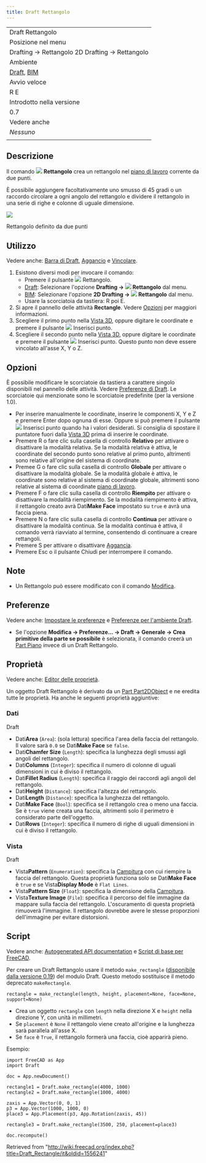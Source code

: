 ```yaml
---
title: Draft Rettangolo
---
```

|  |
| --- |
| Draft Rettangolo |
| Posizione nel menu |
| Drafting → Rettangolo 2D Drafting → Rettangolo |
| Ambiente |
| [Draft](/Draft_Workbench/it "Draft Workbench/it"), [BIM](/BIM_Workbench/it "BIM Workbench/it") |
| Avvio veloce |
| R E |
| Introdotto nella versione |
| 0.7 |
| Vedere anche |
| *Nessuno* |
|  |

## Descrizione

Il comando ![](/images/Draft_Rectangle.svg) **Rettangolo** crea un rettangolo nel [piano di lavoro](/Draft_SelectPlane/it "Draft SelectPlane/it") corrente da due punti.

È possibile aggiungere facoltativamente uno smusso di 45 gradi o un raccordo circolare a ogni angolo del rettangolo e dividere il rettangolo in una serie di righe e colonne di uguale dimensione.

![](/images/Draft_Rectangle_example.jpg)

Rettangolo definito da due punti

## Utilizzo

Vedere anche: [Barra di Draft](/Draft_Tray/it "Draft Tray/it"), [Aggancio](/Draft_Snap/it "Draft Snap/it") e [Vincolare](/Draft_Constrain/it "Draft Constrain/it").

1. Esistono diversi modi per invocare il comando:
   * Premere il pulsante ![](/images/Draft_Rectangle.svg) Rettangolo.
   * [Draft](/Draft_Workbench/it "Draft Workbench/it"): Selezionare l'opzione **Drafting → ![](/images/Draft_Rectangle.svg) Rettangolo** dal menu.
   * [BIM](/BIM_Workbench/it "BIM Workbench/it"): Selezionare l'opzione **2D Drafting → ![](/images/Draft_Rectangle.svg) Rettangolo** dal menu.
   * Usare la scorciatoia da tastiera: R poi E.
2. Si apre il pannello delle attività **Rectangle**. Vedere [Opzioni](#Options) per maggiori informazioni.
3. Scegliere il primo punto nella [Vista 3D](/3D_view/it "3D view/it"), oppure digitare le coordinate e premere il pulsante ![](/images/Draft_AddPoint.svg) Inserisci punto.
4. Scegliere il secondo punto nella [Vista 3D](/3D_view/it "3D view/it"), oppure digitare le coordinate e premere il pulsante ![](/images/Draft_AddPoint.svg) Inserisci punto. Questo punto non deve essere vincolato all'asse X, Y o Z.

## Opzioni

È possibile modificare le scorciatoie da tastiera a carattere singolo disponibili nel pannello delle attività. Vedere [Preferenze di Draft](/Draft_Preferences/it "Draft Preferences/it"). Le scorciatoie qui menzionate sono le scorciatoie predefinite (per la versione 1.0).

* Per inserire manualmente le coordinate, inserire le componenti X, Y e Z e premere Enter dopo ognuna di esse. Oppure si può premere il pulsante ![](/images/Draft_AddPoint.svg) Inserisci punto quando ha i valori desiderati. Si consiglia di spostare il puntatore fuori dalla [Vista 3D](/3D_view/it "3D view/it") prima di inserire le coordinate.
* Premere R o fare clic sulla casella di controllo **Relativo** per attivare o disattivare la modalità relativa. Se la modalità relativa è attiva, le coordinate del secondo punto sono relative al primo punto, altrimenti sono relative all'origine del sistema di coordinate.
* Premee G o fare clic sulla casella di controllo **Globale** per attivare o disattivare la modalità globale. Se la modalità globale è attiva, le coordinate sono relative al sistema di coordinate globale, altrimenti sono relative al sistema di coordinate [piano di lavoro](/Draft_SelectPlane/it "Draft SelectPlane/it").
* Premere F o fare clic sulla casella di controllo **Riempito** per attivare o disattivare la modalità riempimento. Se la modalità riempimento è attiva, il rettangolo creato avrà Dati**Make Face** impostato su `true` e avrà una faccia piena.
* Premere N o fare clic sulla casella di controllo **Continua** per attivare o disattivare la modalità continua. Se la modalità continua è attiva, il comando verrà riavviato al termine, consentendo di continuare a creare rettangoli.
* Premere S per attivare o disattivare [Aggancia](/Draft_Snap/it "Draft Snap/it").
* Premere Esc o il pulsante Chiudi per interrompere il comando.

## Note

* Un Rettangolo può essere modificato con il comando [Modifica](/Draft_Edit/it "Draft Edit/it").

## Preferenze

Vedere anche: [Impostare le preferenze](/Preferences_Editor/it "Preferences Editor/it") e [Preferenze per l'ambiente Draft](/Draft_Preferences/it "Draft Preferences/it").

* Se l'opzione **Modifica → Preferenze... → Draft → Generale → Crea primitive della parte se possibile** è selezionata, il comando creerà un [Part Piano](/Part_Plane/it "Part Plane/it") invece di un Draft Rettangolo.

## Proprietà

Vedere anche: [Editor delle proprietà](/Property_editor/it "Property editor/it").

Un oggetto Draft Rettangolo è derivato da un [Part Part2DObject](/Part_Part2DObject/it "Part Part2DObject/it") e ne eredita tutte le proprietà. Ha anche le seguenti proprietà aggiuntive:

### Dati

Draft

* Dati**Area** (`Area`): (sola lettura) specifica l'area della faccia del rettangolo. Il valore sarà `0.0` se Dati**Make Face** se `false`.
* Dati**Chamfer Size** (`Length`): specifica la lunghezza degli smussi agli angoli del rettangolo.
* Dati**Columns** (`Integer`): specifica il numero di colonne di uguali dimensioni in cui è diviso il rettangolo.
* Dati**Fillet Radius** (`Length`): specifica il raggio dei raccordi agli angoli del rettangolo.
* Dati**Height** (`Distance`): specifica l'altezza del rettangolo.
* Dati**Length** (`Distance`): specifica la lunghezza del rettangolo.
* Dati**Make Face** (`Bool`): specifica se il rettangolo crea o meno una faccia. Se è `true` viene creata una faccia, altrimenti solo il perimetro è considerato parte dell'oggetto.
* Dati**Rows** (`Integer`): specifica il numero di righe di uguali dimensioni in cui è diviso il rettangolo.

### Vista

Draft

* Vista**Pattern** (`Enumeration`): specifica la [Campitura](/Draft_Pattern/it "Draft Pattern/it") con cui riempire la faccia del rettangolo. Questa proprietà funziona solo se Dati**Make Face** è `true` e se Vista**Display Mode** è `Flat Lines`.
* Vista**Pattern Size** (`Float`): specifica la dimensione della [Campitura](/Draft_Pattern/it "Draft Pattern/it").
* Vista**Texture Image** (`File`): specifica il percorso del file immagine da mappare sulla faccia del rettangolo. L'oscuramento di questa proprietà rimuoverà l'immagine. Il rettangolo dovrebbe avere le stesse proporzioni dell'immagine per evitare distorsioni.

## Script

Vedere anche: [Autogenerated API documentation](https://freecad.github.io/SourceDoc/) e [Script di base per FreeCAD](/FreeCAD_Scripting_Basics/it "FreeCAD Scripting Basics/it").

Per creare un Draft Rettangolo usare il metodo `make_rectangle` ([disponibile dalla versione 0.19](/Release_notes_0.19/it "Release notes 0.19/it")) del modulo Draft. Questo metodo sostituisce il metodo deprecato `makeRectangle`.

```
rectangle = make_rectangle(length, height, placement=None, face=None, support=None)

```

* Crea un oggetto `rectangle` con `length` nella direzione X e `height` nella direzione Y, con unità in millimetri.
* Se `placement` è `None` il rettangolo viene creato all'origine e la lunghezza sarà parallela all'asse X.
* Se `face` è `True`, il rettangolo formerà una faccia, cioè apparirà pieno.

Esempio:

```
import FreeCAD as App
import Draft

doc = App.newDocument()

rectangle1 = Draft.make_rectangle(4000, 1000)
rectangle2 = Draft.make_rectangle(1000, 4000)

zaxis = App.Vector(0, 0, 1)
p3 = App.Vector(1000, 1000, 0)
place3 = App.Placement(p3, App.Rotation(zaxis, 45))

rectangle3 = Draft.make_rectangle(3500, 250, placement=place3)

doc.recompute()

```

Retrieved from "<http://wiki.freecad.org/index.php?title=Draft_Rectangle/it&oldid=1556241>"